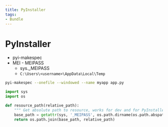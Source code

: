 ```yaml
---
title: PyInstaller
tags:
- Bundle
---
```


# PyInstaller

- pyi-makespec
- MEI - MEIPASS
  - sys.\_MEIPASS
  - `C:\Users\<username>\AppData\Local\Temp`

```bash
pyi-makespec --onefile --windowed --name myapp app.py
```

```py
import sys
import os

def resource_path(relative_path):
    """ Get absolute path to resource, works for dev and for PyInstaller """
    base_path = getattr(sys, '_MEIPASS', os.path.dirname(os.path.abspath(__file__)))
    return os.path.join(base_path, relative_path)
```
